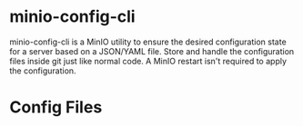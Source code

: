 # minio-config-cli

minio-config-cli is a MinIO utility to ensure the desired configuration state for a server based on a JSON/YAML file. Store and handle the configuration files inside git just like normal code. A MinIO restart isn't required to apply the configuration.

# Config Files